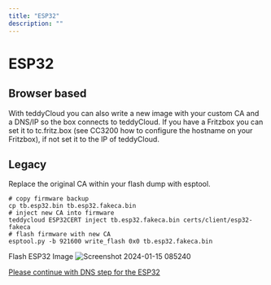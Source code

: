 ```yaml
---
title: "ESP32"
description: ""
---
```


# ESP32
## Browser based
With teddyCloud you can also write a new image with your custom CA and a DNS/IP so the box connects to teddyCloud.
If you have a Fritzbox you can set it to tc.fritz.box (see CC3200 how to configure the hostname on your Fritzbox), if not set it to the IP of teddyCloud.

## Legacy
Replace the original CA within your flash dump with esptool.

```
# copy firmware backup
cp tb.esp32.bin tb.esp32.fakeca.bin
# inject new CA into firmware
teddycloud ESP32CERT inject tb.esp32.fakeca.bin certs/client/esp32-fakeca
# flash firmware with new CA
esptool.py -b 921600 write_flash 0x0 tb.esp32.fakeca.bin
```

Flash ESP32 Image
![Screenshot 2024-01-15 085240](https://github.com/toniebox-reverse-engineering/toniebox-reverse-engineering.github.io/assets/5244525/e7a9d38a-b779-40e1-84fb-bf13f75ac718)


[Please continue with DNS step for the ESP32](../../dns/esp32)
